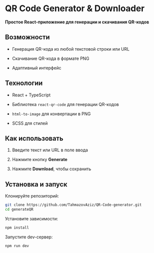 # QR Code Generator & Downloader

**Простое React-приложение для генерации и скачивания QR-кодов**

##  Возможности

- Генерация QR-кода из любой текстовой строки или URL
    
- Скачивание QR-кода в формате PNG
    
- Адаптивный интерфейс
    

## Технологии

- React + TypeScript
    
- Библиотека `react-qr-code` для генерации QR-кодов
    
- `html-to-image` для конвертации в PNG
    
- SCSS для стилей
## Как использовать

1. Введите текст или URL в поле ввода
    
2. Нажмите кнопку **Generate**
    
3. Нажмите **Download**, чтобы сохранить 
## Установка и запуск
Клонируйте репозиторий:
```bash
git clone https://github.com/TahmazovAziz/QR-Code-generator.git
cd generateQR
```

Установите зависимости:
```bash
npm install
```

Запустите dev-сервер:
```bash
npm run dev
```

